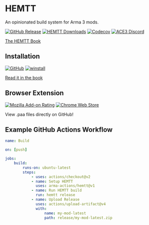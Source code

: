 # HEMTT

An opinionated build system for Arma 3 mods.

[![GitHub Release](https://img.shields.io/github/v/release/brettmayson/hemtt?style=flat-square&label=Latest)](https://github.com/BrettMayson/HEMTT/releases)
[![HEMTT Downloads](https://img.shields.io/github/downloads/BrettMayson/HEMTT/total.svg?style=flat-square&label=Downloads)](https://github.com/BrettMayson/HEMTT/releases)
[![Codecov](https://img.shields.io/codecov/c/github/brettmayson/hemtt?style=flat-square&label=Coverage)](https://app.codecov.io/gh/brettmayson/hemtt)
[![ACE3 Discord](https://img.shields.io/badge/Discord-Join-darkviolet.svg?style=flat-square)](https://acemod.org/discord)

[The HEMTT Book](https://brettmayson.github.io/HEMTT)

## Installation

[![GitHub](https://img.shields.io/badge/GitHub-lightblue.svg?style=flat-square)](https://github.com/BrettMayson/HEMTT/releases)
[![winstall](https://img.shields.io/badge/WinGet-lightblue.svg?style=flat-square)](https://winstall.app/apps/BrettMayson.HEMTT)

[Read it in the book](https://brettmayson.github.io/HEMTT/installation.html)

## Browser Extension

[![Mozilla Add-on Rating](https://img.shields.io/amo/rating/hemtt?style=flat-square&label=Firefox)](https://addons.mozilla.org/en-US/firefox/addon/hemtt/)
[![Chrome Web Store](https://img.shields.io/chrome-web-store/rating/glhbbnnlagbnmkclalflihdnfhbjmmip?style=flat-square&label=Chrome)](https://chromewebstore.google.com/detail/glhbbnnlagbnmkclalflihdnfhbjmmip)

View .paa files directly on GitHub!

## Example GitHub Actions Workflow

```yaml
name: Build

on: [push]

jobs:
    build:
        runs-on: ubuntu-latest
        steps:
            - uses: actions/checkout@v2
            - name: Setup HEMTT
              uses: arma-actions/hemtt@v1
            - name: Run HEMTT build
              run: hemtt release
            - name: Upload Release
              uses: actions/upload-artifact@v4
              with:
                  name: my-mod-latest
                  path: release/my-mod-latest.zip
```
